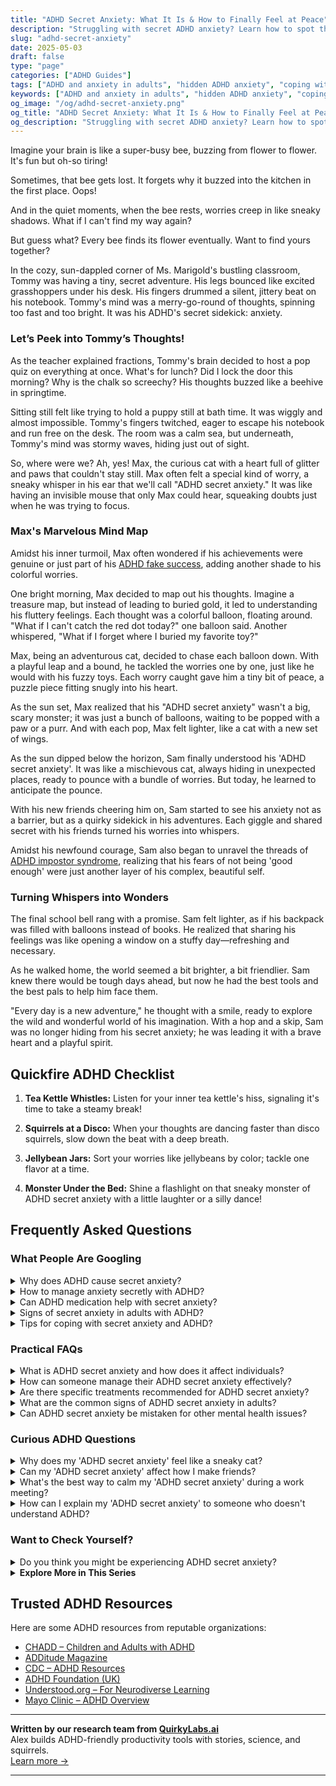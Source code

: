 ```yaml
---
title: "ADHD Secret Anxiety: What It Is & How to Finally Feel at Peace"
description: "Struggling with secret ADHD anxiety? Learn how to spot the hidden stress signals and uncover calming, playful ways to feel emotionally steady and seen."
slug: "adhd-secret-anxiety"
date: 2025-05-03
draft: false
type: "page"
categories: ["ADHD Guides"]
tags: ["ADHD and anxiety in adults", "hidden ADHD anxiety", "coping with ADHD anxiety", "ADHD emotional regulation", "secret stress ADHD", "adult ADHD emotional support", "ADHD calming techniques"]
keywords: ["ADHD and anxiety in adults", "hidden ADHD anxiety", "coping with ADHD anxiety", "ADHD emotional regulation", "secret stress ADHD", "adult ADHD emotional support", "ADHD calming techniques"]
og_image: "/og/adhd-secret-anxiety.png"
og_title: "ADHD Secret Anxiety: What It Is & How to Finally Feel at Peace"
og_description: "Struggling with secret ADHD anxiety? Learn how to spot the hidden stress signals and uncover calming, playful ways to feel emotionally steady and seen."
---
```


Imagine your brain is like a super-busy bee, buzzing from flower to flower. It's fun but oh-so tiring!

Sometimes, that bee gets lost. It forgets why it buzzed into the kitchen in the first place. Oops!

And in the quiet moments, when the bee rests, worries creep in like sneaky shadows. What if I can't find my way again?

But guess what? Every bee finds its flower eventually. Want to find yours together?

In the cozy, sun-dappled corner of Ms. Marigold's bustling classroom, Tommy was having a tiny, secret adventure. His legs bounced like excited grasshoppers under his desk. His fingers drummed a silent, jittery beat on his notebook. Tommy's mind was a merry-go-round of thoughts, spinning too fast and too bright. It was his ADHD's secret sidekick: anxiety.

### Let’s Peek into Tommy’s Thoughts!

As the teacher explained fractions, Tommy's brain decided to host a pop quiz on everything at once. What's for lunch? Did I lock the door this morning? Why is the chalk so screechy? His thoughts buzzed like a beehive in springtime.

Sitting still felt like trying to hold a puppy still at bath time. It was wiggly and almost impossible. Tommy's fingers twitched, eager to escape his notebook and run free on the desk. The room was a calm sea, but underneath, Tommy's mind was stormy waves, hiding just out of sight.

So, where were we? Ah, yes! Max, the curious cat with a heart full of glitter and paws that couldn't stay still. Max often felt a special kind of worry, a sneaky whisper in his ear that we'll call "ADHD secret anxiety." It was like having an invisible mouse that only Max could hear, squeaking doubts just when he was trying to focus.

### Max's Marvelous Mind Map

Amidst his inner turmoil, Max often wondered if his achievements were genuine or just part of his [ADHD fake success](/pages/adhd-fake-success/), adding another shade to his colorful worries.

One bright morning, Max decided to map out his thoughts. Imagine a treasure map, but instead of leading to buried gold, it led to understanding his fluttery feelings. Each thought was a colorful balloon, floating around. "What if I can't catch the red dot today?" one balloon said. Another whispered, "What if I forget where I buried my favorite toy?"

Max, being an adventurous cat, decided to chase each balloon down. With a playful leap and a bound, he tackled the worries one by one, just like he would with his fuzzy toys. Each worry caught gave him a tiny bit of peace, a puzzle piece fitting snugly into his heart.

As the sun set, Max realized that his "ADHD secret anxiety" wasn't a big, scary monster; it was just a bunch of balloons, waiting to be popped with a paw or a purr. And with each pop, Max felt lighter, like a cat with a new set of wings.

As the sun dipped below the horizon, Sam finally understood his 'ADHD secret anxiety'. It was like a mischievous cat, always hiding in unexpected places, ready to pounce with a bundle of worries. But today, he learned to anticipate the pounce.

With his new friends cheering him on, Sam started to see his anxiety not as a barrier, but as a quirky sidekick in his adventures. Each giggle and shared secret with his friends turned his worries into whispers.

Amidst his newfound courage, Sam also began to unravel the threads of [ADHD impostor syndrome](/pages/adhd-impostor-syndrome/), realizing that his fears of not being 'good enough' were just another layer of his complex, beautiful self.

### Turning Whispers into Wonders

The final school bell rang with a promise. Sam felt lighter, as if his backpack was filled with balloons instead of books. He realized that sharing his feelings was like opening a window on a stuffy day—refreshing and necessary.

As he walked home, the world seemed a bit brighter, a bit friendlier. Sam knew there would be tough days ahead, but now he had the best tools and the best pals to help him face them.

"Every day is a new adventure," he thought with a smile, ready to explore the wild and wonderful world of his imagination. With a hop and a skip, Sam was no longer hiding from his secret anxiety; he was leading it with a brave heart and a playful spirit.

## Quickfire ADHD Checklist

1. **Tea Kettle Whistles:** Listen for your inner tea kettle's hiss, signaling it's time to take a steamy break!

2. **Squirrels at a Disco:** When your thoughts are dancing faster than disco squirrels, slow down the beat with a deep breath.

3. **Jellybean Jars:** Sort your worries like jellybeans by color; tackle one flavor at a time.

4. **Monster Under the Bed:** Shine a flashlight on that sneaky monster of ADHD secret anxiety with a little laughter or a silly dance!

## Frequently Asked Questions



### What People Are Googling

<details><summary>Why does ADHD cause secret anxiety?</summary><p>Oh, that's a great question! ADHD can sometimes bring along a buddy called anxiety, and it often stays under the radar. This happens because the ADHD brain juggles many thoughts and tasks at once, leading to feelings of overwhelm or worry about keeping up or making mistakes. Plus, there's often a pressure to manage these spinning plates quietly, without letting them show too much, which just adds another layer of stress. It's really important to be kind to yourself and acknowledge that managing all this is a big task, but you're definitely not alone in it.</p></details>
<details><summary>How to manage anxiety secretly with ADHD?</summary><p>Absolutely, managing anxiety alongside ADHD can be quite a personal journey, and it's completely understandable that you might want to keep this private. One effective strategy is to incorporate mindful breathing exercises or short meditations into your daily routine. These can be done quietly and don’t require much time. Another helpful approach is to use a journal to organize your thoughts and feelings, which can help in processing emotions discreetly. Remember, it’s okay to take small steps and find what uniquely works for you.</p></details>
<details><summary>Can ADHD medication help with secret anxiety?</summary><p>Absolutely, many people with ADHD find that their medication helps with what you might call "secret anxiety." This type of anxiety often stems from the daily challenges and struggles related to managing ADHD symptoms. When medication helps to better regulate attention and impulsivity, it can lead to a more organized approach to tasks and responsibilities, which in turn can reduce anxiety. It’s like clearing a foggy path—it's much easier to navigate and feel confident about where you’re going when you can see ahead clearly!</p></details>
<details><summary>Signs of secret anxiety in adults with ADHD?</summary><p>Absolutely, identifying secret anxiety in adults with ADHD is so important, yet it can be quite subtle. You might notice that your mind often races or that you’re persistently overwhelmed by daily tasks, which feels a lot like your usual ADHD symptoms, but with an anxious undercurrent. Procrastination is another key sign, not just putting off tasks because they feel daunting, but also feeling a sense of dread about starting them. If you find yourself constantly overthinking past conversations or decisions, it might be your anxiety peeking through. Recognizing these signs is a big step toward managing them, so you’re doing great by just being aware!</p></details>
<details><summary>Tips for coping with secret anxiety and ADHD?</summary><p>Absolutely, dealing with both secret anxiety and ADHD can certainly feel overwhelming at times, but you're not alone in this. One helpful tip is to create a small, comforting routine that you can turn to during anxious moments—this could be as simple as a cup of herbal tea or a few minutes of deep breathing. It's also beneficial to break tasks into smaller, manageable steps to avoid feeling swamped, which can reduce anxiety and make ADHD symptoms more manageable. Lastly, never hesitate to jot down your thoughts and feelings in a journal; this can help you process emotions and clarify your thoughts, making everything feel a bit more manageable.</p></details>



### Practical FAQs

<details><summary>What is ADHD secret anxiety and how does it affect individuals?</summary><p>ADHD secret anxiety is a lesser-known aspect of ADHD that involves feelings of worry and unease about one's ADHD-related challenges, often kept hidden from others. This kind of anxiety stems from the fear of judgment or not meeting expectations, both personal and societal. It can really weigh on an individual, making them feel isolated or overwhelmed in managing everyday tasks that seem effortless to others. Understanding and acknowledging this facet of ADHD can be a comforting first step towards seeking support and strategies to alleviate that hidden burden.</p></details>
<details><summary>How can someone manage their ADHD secret anxiety effectively?</summary><p>Absolutely, managing secret anxiety alongside ADHD can definitely feel overwhelming, but you're not alone in this. A good starting point is to establish a daily routine that includes time for relaxation and mindfulness practices, which can really help quieten those anxious thoughts. It’s also very beneficial to talk about your feelings with someone you trust – it could be a friend, a family member, or a therapist. Remember, taking small steps towards understanding and managing your anxiety is perfectly okay, and every little bit of progress is a big win!</p></details>
<details><summary>Are there specific treatments recommended for ADHD secret anxiety?</summary><p>Absolutely, dealing with what's often called "secret anxiety" in ADHD can be quite challenging, but you're not alone in this. Cognitive Behavioral Therapy (CBT) is highly recommended because it helps address the thought patterns that contribute to anxiety. Additionally, medication prescribed by a healthcare provider can also play a crucial role in managing both ADHD and anxiety symptoms effectively. It's always a good idea to discuss your feelings of anxiety with your doctor or therapist, who can tailor a treatment plan to suit your specific needs. Remember, seeking help is a sign of strength, not weakness, and it's the first step towards feeling better.</p></details>
<details><summary>What are the common signs of ADHD secret anxiety in adults?</summary><p>Absolutely, let's gently unpack that. Secret anxiety in adults with ADHD often manifests as an inner feeling of restlessness or being constantly overwhelmed. You might notice it as a persistent worry about missing something important or not meeting expectations, which can really be tough. It’s also common to experience difficulty in managing daily tasks which might seem simple to others but feel like a mountain to you. Remember, it's okay to feel this way, and reaching out for support can make a world of difference.</p></details>
<details><summary>Can ADHD secret anxiety be mistaken for other mental health issues?</summary><p>Absolutely, it's quite common for ADHD-related anxiety to be misunderstood or even mislabeled as another mental health issue. This happens because ADHD and anxiety share some overlapping symptoms, like restlessness and difficulty concentrating. It's really important to get a thorough evaluation by a professional who understands both ADHD and anxiety to ensure you get the most accurate diagnosis. Remember, understanding the root of what you're experiencing is a big step towards finding the most effective strategies and support.</p></details>



### Curious ADHD Questions

<details><summary>Why does my 'ADHD secret anxiety' feel like a sneaky cat?</summary><p>Ah, that's such a vivid way to describe it! ADHD often brings along its little friend, anxiety, which can indeed feel just like a sneaky cat—quietly lurking and then suddenly pouncing when you least expect it. This happens because ADHD affects how we process emotions and react to our environment, making us sometimes feel overwhelmed or unexpectedly anxious. Remember, it's completely okay to feel this way, and recognizing it as part of your unique brain's response can be a big step towards managing those sneaky moments more effectively.</p></details>
<details><summary>Can my 'ADHD secret anxiety' affect how I make friends?</summary><p>Absolutely, it's quite common for your 'ADHD secret anxiety' to influence your social interactions and friendships. When you have ADHD, you might find yourself worrying more about how you're perceived by others, or feeling anxious about keeping up with conversations, which can make socializing feel daunting. Remember, it's okay to take friendships at your own pace and communicate your feelings with those you trust. Creating friendships that accommodate and understand your unique needs can lead to more meaningful and supportive connections.</p></details>
<details><summary>What's the best way to calm my 'ADHD secret anxiety' during a work meeting?</summary><p>It's completely understandable to feel that secret anxiety during meetings—it can feel like a lot to manage! A helpful approach is to prepare a bit in advance by joting down key points you want to address or questions you might have; this can boost your confidence and keep your thoughts organized. During the meeting, allow yourself small, discreet fidgets like a stress ball or doodling, which can actually help in keeping your mind focused. And remember, it’s perfectly okay to ask for a recap or clarification if your mind does wander—it shows engagement and a desire to be thorough!</p></details>
<details><summary>How can I explain my 'ADHD secret anxiety' to someone who doesn't understand ADHD?</summary><p>Opening up about your "ADHD secret anxiety" can feel like a big step, so it's wonderful that you're considering sharing your experiences. When explaining it to someone who might not be familiar with ADHD, you could start by describing how ADHD affects your thoughts and emotions, not just your ability to pay attention or sit still. Try using simple analogies, like comparing your racing thoughts to a browser with too many tabs open, which can make you feel overwhelmed or anxious. By sharing in a way that relates to everyday experiences, you'll help them understand the unique challenges you face, fostering a deeper empathy and support from them.</p></details>



### Want to Check Yourself?

<details><summary>Do you think you might be experiencing ADHD secret anxiety?</summary><p>Absolutely, it's quite common to feel a sense of secret anxiety when you're dealing with ADHD. This kind of anxiety isn't always loud or straightforward; it can be a quiet, nagging feeling that something isn't quite right, especially when you're trying to meet expectations that don't quite align with how your brain works. Remember, ADHD affects not just focus but also how you handle emotions and stress, making you more susceptible to feelings of anxiety. It's important to recognize these feelings and discuss them with someone who understands, like a therapist or an ADHD coach, so you can find strategies that resonate with your unique needs.</p></details>

<script type="application/ld+json">
{
  "@context": "https://schema.org",
  "@type": "FAQPage",
  "mainEntity": [
    {
      "@type": "Question",
      "name": "Why does ADHD cause secret anxiety?",
      "acceptedAnswer": {
        "@type": "Answer",
        "text": "Oh, that's a great question! ADHD can sometimes bring along a buddy called anxiety, and it often stays under the radar. This happens because the ADHD brain juggles many thoughts and tasks at once, leading to feelings of overwhelm or worry about keeping up or making mistakes. Plus, there's often a pressure to manage these spinning plates quietly, without letting them show too much, which just adds another layer of stress. It's really important to be kind to yourself and acknowledge that managing all this is a big task, but you're definitely not alone in it."
      }
    },
    {
      "@type": "Question",
      "name": "How to manage anxiety secretly with ADHD?",
      "acceptedAnswer": {
        "@type": "Answer",
        "text": "Absolutely, managing anxiety alongside ADHD can be quite a personal journey, and it's completely understandable that you might want to keep this private. One effective strategy is to incorporate mindful breathing exercises or short meditations into your daily routine. These can be done quietly and don\u2019t require much time. Another helpful approach is to use a journal to organize your thoughts and feelings, which can help in processing emotions discreetly. Remember, it\u2019s okay to take small steps and find what uniquely works for you."
      }
    },
    {
      "@type": "Question",
      "name": "Can ADHD medication help with secret anxiety?",
      "acceptedAnswer": {
        "@type": "Answer",
        "text": "Absolutely, many people with ADHD find that their medication helps with what you might call \"secret anxiety.\" This type of anxiety often stems from the daily challenges and struggles related to managing ADHD symptoms. When medication helps to better regulate attention and impulsivity, it can lead to a more organized approach to tasks and responsibilities, which in turn can reduce anxiety. It\u2019s like clearing a foggy path\u2014it's much easier to navigate and feel confident about where you\u2019re going when you can see ahead clearly!"
      }
    },
    {
      "@type": "Question",
      "name": "Signs of secret anxiety in adults with ADHD?",
      "acceptedAnswer": {
        "@type": "Answer",
        "text": "Absolutely, identifying secret anxiety in adults with ADHD is so important, yet it can be quite subtle. You might notice that your mind often races or that you\u2019re persistently overwhelmed by daily tasks, which feels a lot like your usual ADHD symptoms, but with an anxious undercurrent. Procrastination is another key sign, not just putting off tasks because they feel daunting, but also feeling a sense of dread about starting them. If you find yourself constantly overthinking past conversations or decisions, it might be your anxiety peeking through. Recognizing these signs is a big step toward managing them, so you\u2019re doing great by just being aware!"
      }
    },
    {
      "@type": "Question",
      "name": "Tips for coping with secret anxiety and ADHD?",
      "acceptedAnswer": {
        "@type": "Answer",
        "text": "Absolutely, dealing with both secret anxiety and ADHD can certainly feel overwhelming at times, but you're not alone in this. One helpful tip is to create a small, comforting routine that you can turn to during anxious moments\u2014this could be as simple as a cup of herbal tea or a few minutes of deep breathing. It's also beneficial to break tasks into smaller, manageable steps to avoid feeling swamped, which can reduce anxiety and make ADHD symptoms more manageable. Lastly, never hesitate to jot down your thoughts and feelings in a journal; this can help you process emotions and clarify your thoughts, making everything feel a bit more manageable."
      }
    }
  ]
}
</script>
<script type="application/ld+json">
{
  "@context": "https://schema.org",
  "@type": "Article",
  "author": {
    "@type": "Person",
    "name": "QuirkyLabs",
    "url": "https://quirkylabs.ai/about"
  },
  "headline": "\"Unlock the 'ADHD Secret Anxiety' \u2013 Find Joy & Calm Today!\"",
  "mainEntityOfPage": "https://blog.quirkylabs.ai/pages/adhd-secret-anxiety/",
  "datePublished": "2025-05-03"
}
</script>
<script type="application/ld+json">
{
  "@context": "https://schema.org",
  "@type": "BreadcrumbList",
  "itemListElement": [
    {
      "@type": "ListItem",
      "position": 1,
      "name": "Home",
      "item": "https://quirkylabs.ai/"
    },
    {
      "@type": "ListItem",
      "position": 2,
      "name": "Blog",
      "item": "https://blog.quirkylabs.ai/"
    },
    {
      "@type": "ListItem",
      "position": 3,
      "name": "\"Unlock the 'ADHD Secret Anxiety' \u2013 Find Joy & Calm Today!\"",
      "item": "https://blog.quirkylabs.ai/pages/adhd-secret-anxiety/"
    }
  ]
}
</script>

<details>
<summary><strong>Explore More in This Series</strong></summary>

- [Adhd Fear Of Being Found Out](/pages/adhd-fear-of-being-found-out/)
- [Adhd Hide Your Struggles](/pages/adhd-hide-your-struggles/)
- [Adhd Validation Hunger](/pages/adhd-validation-hunger/)
- [Adhd Overcompensating](/pages/adhd-overcompensating/)
- [Adhd Working Hard To Fit In](/pages/adhd-working-hard-to-fit-in/)
- [Adhd Doing Too Much](/pages/adhd-doing-too-much/)
- [Adhd Why Success Feels Fake](/pages/adhd-why-success-feels-fake/)
- [Adhd Compliment Doubt](/pages/adhd-compliment-doubt/)
</details>



## Trusted ADHD Resources

Here are some ADHD resources from reputable organizations:

- [CHADD – Children and Adults with ADHD](https://chadd.org)
- [ADDitude Magazine](https://www.additudemag.com)
- [CDC – ADHD Resources](https://www.cdc.gov/ncbddd/adhd)
- [ADHD Foundation (UK)](https://www.adhdfoundation.org.uk)
- [Understood.org – For Neurodiverse Learning](https://www.understood.org)
- [Mayo Clinic – ADHD Overview](https://www.mayoclinic.org/diseases-conditions/adhd)


---

**Written by our research team from [QuirkyLabs.ai](https://quirkylabs.ai)**  
Alex builds ADHD-friendly productivity tools with stories, science, and squirrels.  
[Learn more →](https://quirkylabs.ai)

---